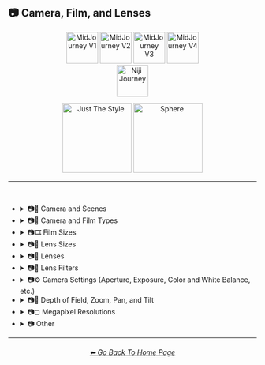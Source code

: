 <h2>📷 Camera, Film, and Lenses</h2>

<div align="center">

[<img src="/Images/Repo_Parts/Buttons/Version_Buttons/button_version_V1_inactive.webp?raw=true" alt="MidJourney V1" height="64" />](/Pages/MJ_V1/Style_Pages/Sphere/Camera.md)
[<img src="/Images/Repo_Parts/Buttons/Version_Buttons/button_version_V2_inactive.webp?raw=true" alt="MidJourney V2" height="64" />](/Pages/MJ_V2/Style_Pages/Sphere/Camera.md)
[<img src="/Images/Repo_Parts/Buttons/Version_Buttons/button_version_V3_active.webp?raw=true" alt="MidJourney V3" height="64" />](/Pages/MJ_V3/Style_Pages/Sphere/Camera.md)
[<img src="/Images/Repo_Parts/Buttons/Version_Buttons/button_version_V4_inactive.webp?raw=true" alt="MidJourney V4" height="64" />](/Pages/MJ_V4/Style_Pages/Just_The_Style/Camera.md)
<br>
[<img src="/Images/Repo_Parts/Buttons/Version_Buttons/button_version_niji_inactive_full.webp?raw=true" alt="Niji Journey" height="64" />](/Pages/Niji_Journey/Style_Pages/Camera.md)

[<img src="/Images/Repo_Parts/Buttons/Image_Type_Buttons/button_just_the_style_inactive.webp?raw=true" alt="Just The Style" width="140.5" />](/Pages/MJ_V3/Style_Pages/Just_The_Style/Camera.md)
[<img src="/Images/Repo_Parts/Buttons/Image_Type_Buttons/button_sphere_active.webp?raw=true" alt="Sphere" width="140.5" />](/Pages/MJ_V3/Style_Pages/Sphere/Camera.md)

</div>

<hr>
<br>


- <details><summary>📷🌇 Camera and Scenes</summary><p><div align="center">

	| Scene |
	| :-: |
	| <img src="/Images/MJ_V3/MidJourney_Styles_(sphere)/Wave_13/sphere_Scene.png?raw=true" width="256" /> |
	
	<br>
	
	| Photography | Photograph | Closed Composition |
	| :-: | :-: | :-: |
	| <img src="/Images/MJ_V3/MidJourney_Styles_(sphere)/sphere_Photography.png?raw=true" width="256" /> | <img src="/Images/MJ_V3/MidJourney_Styles_(sphere)/Wave_13/sphere_Photograph.png?raw=true" width="256" /> | <img src="/Images/MJ_V3/MidJourney_Styles_(sphere)/Wave_14/sphere_Closed_Composition.png?raw=true" width="256" /> |

	<br>

	| Filmic | Cinematic |
	| :-: | :-: |
	| <img src="/Images/MJ_V3/MidJourney_Styles_(sphere)/sphere_Filmic.png?raw=true" width="256" /> | <img src="/Images/MJ_V3/MidJourney_Styles_(sphere)/sphere_Cinematic.png?raw=true" width="256" /> | 
	
	<br>
	
	| Dramatic | Glamor Shot |
	| :-: | :-: |
	| <img src="/Images/MJ_V3/MidJourney_Styles_(sphere)/sphere_Dramatic.png?raw=true" width="256" /> | <img src="/Images/MJ_V3/MidJourney_Styles_(sphere)/sphere_Glamor_Shot.png?raw=true" width="256" /> |

	<br>

	| Golden Hour | Blue Hour |
	| :-: | :-: |
	| <img src="/Images/MJ_V3/MidJourney_Styles_(sphere)/sphere_Golden_Hour.png?raw=true" width="256" /> | <img src="/Images/MJ_V3/MidJourney_Styles_(sphere)/Wave_12/sphere_Blue_Hour.png?raw=true" width="256" /> |
	
	<br>
	
	| Award Winning Photography | Establishing Shot | Nightography |
	| :-: | :-: | :-: |
	| <img src="/Images/MJ_V3/MidJourney_Styles_(sphere)/Wave_9/sphere_Award_Winning_Photography.png?raw=true" width="256" /> | <img src="/Images/MJ_V3/MidJourney_Styles_(sphere)/Wave_10/sphere_Establishing_Shot.png?raw=true" width="256" /> | <img src="/Images/MJ_V3/MidJourney_Styles_(sphere)/Wave_10/sphere_Nightography.png?raw=true" width="256" /> |

	<br>

	| Photoshoot | Portrait | Cinematic Haze |
	| :-: | :-: | :-: |
	| <img src="/Images/MJ_V3/MidJourney_Styles_(sphere)/sphere_Photoshoot.png?raw=true" width="256" /> | <img src="/Images/MJ_V3/MidJourney_Styles_(sphere)/sphere_Portrait.png?raw=true" width="256" /> | <img src="/Images/MJ_V3/MidJourney_Styles_(sphere)/Wave_11/sphere_Cinematic_Haze.png?raw=true" width="256" /> |

	<br>
	
	| Subject |
	| :-: |
	| <img src="/Images/MJ_V3/MidJourney_Styles_(sphere)/Wave_14/sphere_Subject.png?raw=true" width="256" /> |
	
	<br>
	
	| Pose | Gesture | Profile |
	| :-: | :-: | :-: |
	| <img src="/Images/MJ_V3/MidJourney_Styles_(sphere)/Wave_14/sphere_Pose.png?raw=true" width="256" /> | <img src="/Images/MJ_V3/MidJourney_Styles_(sphere)/Wave_14/sphere_Gesture.png?raw=true" width="256" /> | <img src="/Images/MJ_V3/MidJourney_Styles_(sphere)/Wave_14/sphere_Profile.png?raw=true" width="256" /> |

	<br>
	
	| High-Speed Photograph | Time-Lapse | Motion Capture |
	| :-: | :-: | :-: |
	| <img src="/Images/MJ_V3/MidJourney_Styles_(sphere)/sphere_High-Speed_Photograph.png?raw=true" width="256" /> | <img src="/Images/MJ_V3/MidJourney_Styles_(sphere)/sphere_Time-Lapse.png?raw=true" width="256" /> | <img src="/Images/MJ_V3/MidJourney_Styles_(sphere)/sphere_Motion_Capture.png?raw=true" width="256" /> |

	<br>
	
	| Claymation | Video Frame Capture |
	| :-: | :-: |
	| <img src="/Images/MJ_V3/MidJourney_Styles_(sphere)/Wave_9/sphere_Claymation.png?raw=true" width="256" /> | <img src="/Images/MJ_V3/MidJourney_Styles_(sphere)/Wave_10/sphere_Video_Frame_Capture.png?raw=true" width="256" /> |

	<br>

	| Stop Motion | Stop-motion Animation Frame |
	| :-: | :-: |
	| <img src="/Images/MJ_V3/MidJourney_Styles_(sphere)/sphere_Stop_Motion.png?raw=true" width="256" /> | <img src="/Images/MJ_V3/MidJourney_Styles_(sphere)/Wave_10/sphere_Stop-motion_Animation_Frame.png?raw=true" width="256" /> |

	<br>

	| Color Grading | Bokeh | Film Grain |
	| :-: | :-: | :-: |
	| <img src="/Images/MJ_V3/MidJourney_Styles_(sphere)/sphere_Color_Grading.png?raw=true" width="256" /> | <img src="/Images/MJ_V3/MidJourney_Styles_(sphere)/sphere_Bokeh.png?raw=true" width="256" /> | <img src="/Images/MJ_V3/MidJourney_Styles_(sphere)/sphere_Film_Grain.png?raw=true" width="256" /> |
	
	<br>
	
	| Surveillance | Surveillance Footage |
	| :-: | :-: |
	| <img src="/Images/MJ_V3/MidJourney_Styles_(sphere)/Wave_12/sphere_Surveillance.png?raw=true" width="256" /> | <img src="/Images/MJ_V3/MidJourney_Styles_(sphere)/Wave_12/sphere_Surveillance_Footage.png?raw=true" width="256" /> |
	
	<br>
	
	| Security Footage | CCTV |
	| :-: | :-: |
	| <img src="/Images/MJ_V3/MidJourney_Styles_(sphere)/Wave_12/sphere_Security_Footage.png?raw=true" width="256" /> | <img src="/Images/MJ_V3/MidJourney_Styles_(sphere)/Wave_12/sphere_CCTV.png?raw=true" width="256" /> |

	<br>

	| Dashcam-Footage | Satellite Imagery | Paparazzi Photography |
	| :-: | :-: | :-: |
	| <img src="/Images/MJ_V3/MidJourney_Styles_(sphere)/sphere_Dashcam-Footage.png?raw=true" width="256" /> | <img src="/Images/MJ_V3/MidJourney_Styles_(sphere)/sphere_Satellite_Imagery.png?raw=true" width="256" /> | <img src="/Images/MJ_V3/MidJourney_Styles_(sphere)/sphere_Paparazzi_Photography.png?raw=true" width="256" /> |
	
	<br>

	| Underwater Photography | Wildlife Photography | National Geographic Photo |
	| :-: | :-: | :-: |
	| <img src="/Images/MJ_V3/MidJourney_Styles_(sphere)/Wave_9/sphere_Underwater_Photography.png?raw=true" width="256" /> | <img src="/Images/MJ_V3/MidJourney_Styles_(sphere)/sphere_Wildlife_Photography.png?raw=true" width="256" /> | <img src="/Images/MJ_V3/MidJourney_Styles_(sphere)/sphere_National_Geographic_Photo.png?raw=true" width="256" /> |

	<br>
	
	| Editorial Photography | Associated Press Photo | Photojournalism |
	| :-: | :-: | :-: |
	| <img src="/Images/MJ_V3/MidJourney_Styles_(sphere)/sphere_Editorial_Photography.png?raw=true" width="256" /> | <img src="/Images/MJ_V3/MidJourney_Styles_(sphere)/sphere_Associated_Press_Photo.png?raw=true" width="256" /> | <img src="/Images/MJ_V3/MidJourney_Styles_(sphere)/sphere_Photojournalism.png?raw=true" width="256" /> |

	<br>

	| Action Scene | War Photography |
	| :-: | :-: |
	| <img src="/Images/MJ_V3/MidJourney_Styles_(sphere)/Wave_9/sphere_Action_Scene.png?raw=true" width="256" /> | <img src="/Images/MJ_V3/MidJourney_Styles_(sphere)/sphere_War_Photography.png?raw=true" width="256" /> |

	</div></p></details>


- <details><summary>📷🌇 Camera and Film Types</summary><p><div align="center">

	| Camcorder Effect | DSLR | Night Vision |
	| :-: | :-: | :-: |
	| <img src="/Images/MJ_V3/MidJourney_Styles_(sphere)/sphere_Camcorder_Effect.png?raw=true" width="256" /> | <img src="/Images/MJ_V3/MidJourney_Styles_(sphere)/sphere_DSLR.png?raw=true" width="256" /> | <img src="/Images/MJ_V3/MidJourney_Styles_(sphere)/sphere_Night_Vision.png?raw=true" width="256" /> |
	
	<br>

	| Drone Photography | GoPro Video | Unregistered Hypercam 2 |
	| :-: | :-: | :-: |
	| <img src="/Images/MJ_V3/MidJourney_Styles_(sphere)/Wave_9/sphere_Drone_Photography.png?raw=true" width="256" /> | <img src="/Images/MJ_V3/MidJourney_Styles_(sphere)/Wave_9/sphere_GoPro_Video.png?raw=true" width="256" /> | <img src="/Images/MJ_V3/MidJourney_Styles_(sphere)/Wave_11/sphere_Unregistered_Hypercam_2.png?raw=true" width="256" /> |

	<br>
	
	| Hyperspectral Imaging | Multispectral Imaging | Schlieren |
	| :-: | :-: | :-: |
	| <img src="/Images/MJ_V3/MidJourney_Styles_(sphere)/sphere_Hyperspectral_Imaging.png?raw=true" width="256" /> | <img src="/Images/MJ_V3/MidJourney_Styles_(sphere)/sphere_Multispectral_Imaging.png?raw=true" width="256" /> | <img src="/Images/MJ_V3/MidJourney_Styles_(sphere)/sphere_Schlieren.png?raw=true" width="256" /> |
	
	<br>
	
	| Disposable Camera | Disposable Camera Photo |
	| :-: | :-: |
	| <img src="/Images/MJ_V3/MidJourney_Styles_(sphere)/Wave_12/sphere_Disposable_Camera.png?raw=true" width="256" /> | <img src="/Images/MJ_V3/MidJourney_Styles_(sphere)/Wave_12/sphere_Disposable_Camera_Photo.png?raw=true" width="256" /> |

	<br>
	
	| Polaroid |
	| :-: |
	| <img src="/Images/MJ_V3/MidJourney_Styles_(sphere)/sphere_Polaroid.png?raw=true" width="256" /> |
	
	<br>
	
	| Ektachrome | Fujifilm Superia | Instax |
	| :-: | :-: | :-: |
	| <img src="/Images/MJ_V3/MidJourney_Styles_(sphere)/sphere_Ektachrome.png?raw=true" width="256" /> | <img src="/Images/MJ_V3/MidJourney_Styles_(sphere)/sphere_Fujifilm_Superia.png?raw=true" width="256" /> | <img src="/Images/MJ_V3/MidJourney_Styles_(sphere)/sphere_Instax.png?raw=true" width="256" /> |

	<br>
	
	| Kodak Ektar | Kodak Gold 200 | Kodak Portra |
	| :-: | :-: | :-: |
	| <img src="/Images/MJ_V3/MidJourney_Styles_(sphere)/sphere_Kodak_Ektar.png?raw=true" width="256" /> | <img src="/Images/MJ_V3/MidJourney_Styles_(sphere)/sphere_Kodak_Gold_200.png?raw=true" width="256" /> | <img src="/Images/MJ_V3/MidJourney_Styles_(sphere)/sphere_Kodak_Portra.png?raw=true" width="256" /> |
	
	<br>
	
	| Nikon D750 | Provia | Velvia |
	| :-: | :-: | :-: |
	| <img src="/Images/MJ_V3/MidJourney_Styles_(sphere)/sphere_Nikon_D750.png?raw=true" width="256" /> | <img src="/Images/MJ_V3/MidJourney_Styles_(sphere)/sphere_Provia.png?raw=true" width="256" /> | <img src="/Images/MJ_V3/MidJourney_Styles_(sphere)/sphere_Velvia.png?raw=true" width="256" /> |
	
	<br>
	
	| Lomo | Pinhole Photography | CinemaScope |
	| :-: | :-: | :-: |
	| <img src="/Images/MJ_V3/MidJourney_Styles_(sphere)/sphere_Lomo.png?raw=true" width="256" /> | <img src="/Images/MJ_V3/MidJourney_Styles_(sphere)/sphere_Pinhole_Photography.png?raw=true" width="256" /> | <img src="/Images/MJ_V3/MidJourney_Styles_(sphere)/sphere_CinemaScope.png?raw=true" width="256" /> |

	<br>
	
	| Tri-X 400 TX | Ilford HP5 | Photogram |
	| :-: | :-: | :-: |
	| <img src="/Images/MJ_V3/MidJourney_Styles_(sphere)/sphere_Tri-X_400_TX.png?raw=true" width="256" /> | <img src="/Images/MJ_V3/MidJourney_Styles_(sphere)/sphere_Ilford_HP5.png?raw=true" width="256" /> | <img src="/Images/MJ_V3/MidJourney_Styles_(sphere)/sphere_Photogram.png?raw=true" width="256" /> |
	
	<br>

	| VistaVision | Technirama |
	| :-: | :-: |
	| <img src="/Images/MJ_V3/MidJourney_Styles_(sphere)/sphere_VistaVision.png?raw=true" width="256" /> | <img src="/Images/MJ_V3/MidJourney_Styles_(sphere)/sphere_Technirama.png?raw=true" width="256" /> |

	<br>

	| Techniscope | Super-35 |
	| :-: | :-: |
	| <img src="/Images/MJ_V3/MidJourney_Styles_(sphere)/sphere_Techniscope.png?raw=true" width="256" /> | <img src="/Images/MJ_V3/MidJourney_Styles_(sphere)/sphere_Super-35.png?raw=true" width="256" /> |

	<br>

	| Panavision | Super-Panavision-70 |
	| :-: | :-: |
	| <img src="/Images/MJ_V3/MidJourney_Styles_(sphere)/sphere_Panavision.png?raw=true" width="256" /> | <img src="/Images/MJ_V3/MidJourney_Styles_(sphere)/sphere_Super-Panavision-70.png?raw=true" width="256" /> |

	<br>

	| Cinerama | Kinopanorama | Cinemiracle |
	| :-: | :-: | :-: |
	| <img src="/Images/MJ_V3/MidJourney_Styles_(sphere)/sphere_Cinerama.png?raw=true" width="256" /> | <img src="/Images/MJ_V3/MidJourney_Styles_(sphere)/sphere_Kinopanorama.png?raw=true" width="256" /> | <img src="/Images/MJ_V3/MidJourney_Styles_(sphere)/sphere_Cinemiracle.png?raw=true" width="256" /> |

	<br>
	
	| Daguerrotype | Ambrotype | Calotype |
	| :-: | :-: | :-: |
	| <img src="/Images/MJ_V3/MidJourney_Styles_(sphere)/sphere_Daguerrotype.png?raw=true" width="256" /> | <img src="/Images/MJ_V3/MidJourney_Styles_(sphere)/sphere_Ambrotype.png?raw=true" width="256" /> | <img src="/Images/MJ_V3/MidJourney_Styles_(sphere)/sphere_Calotype.png?raw=true" width="256" /> |
	
	<br>
	
	| Tintype | Film-Negative |
	| :-: | :-: |
	| <img src="/Images/MJ_V3/MidJourney_Styles_(sphere)/sphere_Tintype.png?raw=true" width="256" /> | <img src="/Images/MJ_V3/MidJourney_Styles_(sphere)/Wave_11/sphere_Film-Negative.png?raw=true" width="256" /> |

	<br>
	
	| Full Frame |
	| :-: |
	| <img src="/Images/MJ_V3/MidJourney_Styles_(sphere)/Wave_10/sphere_Full_Frame.png?raw=true" width="256" /> |

	</div></p></details>

- <details><summary>📷🎞 Film Sizes</summary><p><div align="center">

    | Shot on 8mm | Shot on 9.5mm |
    | :-: | :-: |
    | <img src="/Images/MJ_V3/MidJourney_Styles_(sphere)/sphere_Shot_on_8mm.png?raw=true" width="256" /> | <img src="/Images/MJ_V3/MidJourney_Styles_(sphere)/sphere_Shot_on_9.5mm.png?raw=true" width="256" /> |

    <br>

    | Shot on 16mm | Shot on 17.5mm | Shot on 28mm |
    | :-: | :-: | :-: |
    | <img src="/Images/MJ_V3/MidJourney_Styles_(sphere)/sphere_Shot_on_16mm.png?raw=true" width="256" /> | <img src="/Images/MJ_V3/MidJourney_Styles_(sphere)/sphere_Shot_on_17.5mm.png?raw=true" width="256" /> | <img src="/Images/MJ_V3/MidJourney_Styles_(sphere)/sphere_Shot_on_28mm.png?raw=true" width="256" /> |

    <br>

    | Shot on 35mm | 35mm | Expired 35mm Film |
    | :-: | :-: | :-: |
    | <img src="/Images/MJ_V3/MidJourney_Styles_(sphere)/sphere_Shot_on_35mm.png?raw=true" width="256" /> | <img src="/Images/MJ_V3/MidJourney_Styles_(sphere)/sphere_35mm.png?raw=true" width="256" /> | <img src="/Images/MJ_V3/MidJourney_Styles_(sphere)/Wave_10/sphere_Expired_35mm_Film.png?raw=true" width="256" /> |

    <br>

    | Shot on 65mm | Expired 65mm Film |
    | :-: | :-: |
    | <img src="/Images/MJ_V3/MidJourney_Styles_(sphere)/sphere_Shot_on_65mm.png?raw=true" width="256" /> | <img src="/Images/MJ_V3/MidJourney_Styles_(sphere)/Wave_10/sphere_Expired_65mm_Film.png?raw=true" width="256" /> |

	<br>

	| Shot on 70mm | Shot on IMAX 70mm |
	| :-: | :-: |
	| <img src="/Images/MJ_V3/MidJourney_Styles_(sphere)/sphere_Shot_on_70mm.png?raw=true" width="256" /> | <img src="/Images/MJ_V3/MidJourney_Styles_(sphere)/sphere_Shot_on_IMAX_70mm.png?raw=true" width="256" /> |

  </div></p></details>


- <details><summary>📷🥽 Lens Sizes</summary><p><div align="center">

	| 15mm Lens | 35mm Lens | 85mm Lens |
	| :-: | :-: | :-: |
	| <img src="/Images/MJ_V3/MidJourney_Styles_(sphere)/Wave_10/sphere_15mm_Lens.png?raw=true" width="256" /> | <img src="/Images/MJ_V3/MidJourney_Styles_(sphere)/Wave_10/sphere_35mm_Lens.png?raw=true" width="256" /> | <img src="/Images/MJ_V3/MidJourney_Styles_(sphere)/Wave_10/sphere_85mm_Lens.png?raw=true" width="256" /> |
	
	<br>
	
	| 100mm Lens | 200mm Lens |
	| :-: | :-: |
	| <img src="/Images/MJ_V3/MidJourney_Styles_(sphere)/Wave_10/sphere_100mm_Lens.png?raw=true" width="256" /> | <img src="/Images/MJ_V3/MidJourney_Styles_(sphere)/Wave_10/sphere_200mm_Lens.png?raw=true" width="256" /> |

  </div></p></details>


- <details><summary>📷🔭 Lenses</summary><p><div align="center">

	| Macro | Macro View | Magnification |
	| :-: | :-: | :-: |
	| <img src="/Images/MJ_V3/MidJourney_Styles_(sphere)/sphere_Macro.png?raw=true" width="256" /> | <img src="/Images/MJ_V3/MidJourney_Styles_(sphere)/sphere_Macro_View.png?raw=true" width="256" /> | <img src="/Images/MJ_V3/MidJourney_Styles_(sphere)/sphere_Magnification.png?raw=true" width="256" /> |
	
	<br>

	| 100x Magnification | 200x Magnification |
	| :-: | :-: |
	| <img src="/Images/MJ_V3/MidJourney_Styles_(sphere)/Wave_10/sphere_100x_Magnification.png?raw=true" width="256" /> | <img src="/Images/MJ_V3/MidJourney_Styles_(sphere)/Wave_10/sphere_200x_Magnification.png?raw=true" width="256" /> |
	
	<br>
	
	| 500x Magnification | 1000x Magnification |
	| :-: | :-: |
	| <img src="/Images/MJ_V3/MidJourney_Styles_(sphere)/Wave_10/sphere_500x_Magnification.png?raw=true" width="256" /> | <img src="/Images/MJ_V3/MidJourney_Styles_(sphere)/Wave_10/sphere_1000x_Magnification.png?raw=true" width="256" /> |
	
	<br>
	
	| Microscopic | Electron Microscope | Super-Resolution Microscopy |
	| :-: | :-: | :-: |
	| <img src="/Images/MJ_V3/MidJourney_Styles_(sphere)/sphere_Microscopic.png?raw=true" width="256" /> | <img src="/Images/MJ_V3/MidJourney_Styles_(sphere)/sphere_Electron_Microscope.png?raw=true" width="256" /> | <img src="/Images/MJ_V3/MidJourney_Styles_(sphere)/sphere_Super-Resolution_Microscopy.png?raw=true" width="256" /> |
	
	<br>

	| Telescope | Telescopic | Telescope Photography |
	| :-: | :-: | :-: |
	| <img src="/Images/MJ_V3/MidJourney_Styles_(sphere)/Wave_9/sphere_Telescope.png?raw=true" width="256" /> | <img src="/Images/MJ_V3/MidJourney_Styles_(sphere)/Wave_9/sphere_Telescopic.png?raw=true" width="256" /> | <img src="/Images/MJ_V3/MidJourney_Styles_(sphere)/Wave_9/sphere_Telescope_Photography.png?raw=true" width="256" /> |

	<br>
	
	| Telephoto | Panorama | 360 Panorama |
	| :-: | :-: | :-: |
	| <img src="/Images/MJ_V3/MidJourney_Styles_(sphere)/sphere_Telephoto.png?raw=true" width="256" /> | <img src="/Images/MJ_V3/MidJourney_Styles_(sphere)/sphere_Panorama.png?raw=true" width="256" /> | <img src="/Images/MJ_V3/MidJourney_Styles_(sphere)/sphere_360_Panorama.png?raw=true" width="256" /> |
	
	<br>
	
	| Wide Angle | Ultra-Wide Angle | 360 Angle |
	| :-: | :-: | :-: |
	| <img src="/Images/MJ_V3/MidJourney_Styles_(sphere)/sphere_Wide_Angle.png?raw=true" width="256" /> | <img src="/Images/MJ_V3/MidJourney_Styles_(sphere)/sphere_Ultra-Wide_Angle.png?raw=true" width="256" /> | <img src="/Images/MJ_V3/MidJourney_Styles_(sphere)/sphere_360_Angle.png?raw=true" width="256" /> |

	<br>

	| Fisheye Lens | Fisheye Lens Effect | Lens Distortion |
	| :-: | :-: | :-: |
	| <img src="/Images/MJ_V3/MidJourney_Styles_(sphere)/sphere_Fisheye_Lens.png?raw=true" width="256" /> | <img src="/Images/MJ_V3/MidJourney_Styles_(sphere)/sphere_Fisheye_Lens_Effect.png?raw=true" width="256" /> | <img src="/Images/MJ_V3/MidJourney_Styles_(sphere)/sphere_Lens_Distortion.png?raw=true" width="256" /> |

	</div></p></details>


- <details><summary>📷🧫 Lens Filters</summary><p><div align="center">

	| Color-Gel | Filter |
	| :-: | :-: |
	| <img src="/Images/MJ_V3/MidJourney_Styles_(sphere)/Wave_11/sphere_Color-Gel.png?raw=true" width="256" /> | <img src="/Images/MJ_V3/MidJourney_Styles_(sphere)/Wave_13/sphere_Filter.png?raw=true" width="256" /> |
	
	<br>

	| Photographic-Filter | Diffusion-Filter |
	| :-: | :-: |
	| <img src="/Images/MJ_V3/MidJourney_Styles_(sphere)/Wave_10/sphere_Photographic-Filter.png?raw=true" width="256" /> | <img src="/Images/MJ_V3/MidJourney_Styles_(sphere)/Wave_10/sphere_Diffusion-Filter.png?raw=true" width="256" /> |
	
	<br>
	
	| Dichroic-Filter | UV-Filter |
	| :-: | :-: |
	| <img src="/Images/MJ_V3/MidJourney_Styles_(sphere)/Wave_10/sphere_Dichroic-Filter.png?raw=true" width="256" /> | <img src="/Images/MJ_V3/MidJourney_Styles_(sphere)/Wave_10/sphere_UV-Filter.png?raw=true" width="256" /> |
	
	<br>
	
	| Polarization-Filter | Polarizer |
	| :-: | :-: |
	| <img src="/Images/MJ_V3/MidJourney_Styles_(sphere)/Wave_10/sphere_Polarization-Filter.png?raw=true" width="256" /> | <img src="/Images/MJ_V3/MidJourney_Styles_(sphere)/Wave_10/sphere_Polarizer.png?raw=true" width="256" /> |
	
	<br>
	
	| Infrared-Filter | Infrared-Cut-Off-Filter |
	| :-: | :-: |
	| <img src="/Images/MJ_V3/MidJourney_Styles_(sphere)/Wave_10/sphere_Infrared-Filter.png?raw=true" width="256" /> | <img src="/Images/MJ_V3/MidJourney_Styles_(sphere)/Wave_10/sphere_Infrared-Cut-Off-Filter.png?raw=true" width="256" /> |

	<br>
	
	| Neutral-Density-Filter | ND-Filter |
	| :-: | :-: |
	| <img src="/Images/MJ_V3/MidJourney_Styles_(sphere)/Wave_11/sphere_Neutral-Density-Filter.png?raw=true" width="256" /> | <img src="/Images/MJ_V3/MidJourney_Styles_(sphere)/Wave_11/sphere_ND-Filter.png?raw=true" width="256" /> |
	
	<br>
	
	| Graduated-Neutral-Density-Filter | GND-Filter |
	| :-: | :-: |
	| <img src="/Images/MJ_V3/MidJourney_Styles_(sphere)/Wave_11/sphere_Graduated-Neutral-Density-Filter.png?raw=true" width="256" /> | <img src="/Images/MJ_V3/MidJourney_Styles_(sphere)/Wave_11/sphere_GND-Filter.png?raw=true" width="256" /> |
	
	<br>
	
	| Astronomical-Filter | Cokin-Filter |
	| :-: | :-: |
	| <img src="/Images/MJ_V3/MidJourney_Styles_(sphere)/Wave_11/sphere_Astronomical-Filter.png?raw=true" width="256" /> | <img src="/Images/MJ_V3/MidJourney_Styles_(sphere)/Wave_11/sphere_Cokin-Filter.png?raw=true" width="256" /> |

  </div></p></details>


- <details><summary>📷⚙ Camera Settings (Aperture, Exposure, Color and White Balance, etc.)</summary><p><div align="center">

	| Exposure | Short Exposure | Long Exposure |
	| :-: | :-: | :-: |
	| <img src="/Images/MJ_V3/MidJourney_Styles_(sphere)/sphere_Exposure.png?raw=true" width="256" /> | <img src="/Images/MJ_V3/MidJourney_Styles_(sphere)/sphere_Short_Exposure.png?raw=true" width="256" /> | <img src="/Images/MJ_V3/MidJourney_Styles_(sphere)/sphere_Long_Exposure.png?raw=true" width="256" /> | 
	
	<br>
	
	| Double-Exposure | Shutter Speed 1/1000 | Shutter Speed 1/2 |
	| :-: | :-: | :-: |
	| <img src="/Images/MJ_V3/MidJourney_Styles_(sphere)/sphere_Double-Exposure.png?raw=true" width="256" /> | <img src="/Images/MJ_V3/MidJourney_Styles_(sphere)/sphere_Shutter_Speed_11000.png?raw=true" width="256" /> | <img src="/Images/MJ_V3/MidJourney_Styles_(sphere)/sphere_Shutter_Speed_12.png?raw=true" width="256" /> | 

	<br>
	
	| Aperture | F/2.8 | F/22 |
	| :-: | :-: | :-: |
	| <img src="/Images/MJ_V3/MidJourney_Styles_(sphere)/Wave_13/sphere_Aperture.png?raw=true" width="256" /> | <img src="/Images/MJ_V3/MidJourney_Styles_(sphere)/sphere_F2.8.png?raw=true" width="256" /> | <img src="/Images/MJ_V3/MidJourney_Styles_(sphere)/sphere_F22.png?raw=true" width="256" /> | 

	<br>
	
	| Gamma | White Balance |
	| :-: | :-: |
	| <img src="/Images/MJ_V3/MidJourney_Styles_(sphere)/sphere_Gamma.png?raw=true" width="256" /> | <img src="/Images/MJ_V3/MidJourney_Styles_(sphere)/sphere_White_Balance.png?raw=true" width="256" /> |

	</div></p></details>


- <details><summary>📷🔎 Depth of Field, Zoom, Pan, and Tilt</summary><p><div align="center">

	| Depth | Depth of Field | DOF |
	| :-: | :-: | :-: |
	| <img src="/Images/MJ_V3/MidJourney_Styles_(sphere)/sphere_Depth.png?raw=true" width="256" /> | <img src="/Images/MJ_V3/MidJourney_Styles_(sphere)/sphere_Depth_of_Field.png?raw=true" width="256" /> | <img src="/Images/MJ_V3/MidJourney_Styles_(sphere)/sphere_DOF.png?raw=true" width="256" /> |
	
	<br>
	
	| Zoom | Dolly Zoom |
	| :-: | :-: |
	| <img src="/Images/MJ_V3/MidJourney_Styles_(sphere)/sphere_Zoom.png?raw=true" width="256" /> | <img src="/Images/MJ_V3/MidJourney_Styles_(sphere)/sphere_Dolly_Zoom.png?raw=true" width="256" /> |
	
	<br>

	| Horizon Line | Vantage Point | Vanishing Point |
	| :-: | :-: | :-: |
	| <img src="/Images/MJ_V3/MidJourney_Styles_(sphere)/sphere_Horizon_Line.png?raw=true" width="256" /> | <img src="/Images/MJ_V3/MidJourney_Styles_(sphere)/sphere_Vantage_Point.png?raw=true" width="256" /> | <img src="/Images/MJ_V3/MidJourney_Styles_(sphere)/sphere_Vanishing_Point.png?raw=true" width="256" /> |

	<br>

	| Pan | Tilt |
	| :-: | :-: |
	| <img src="/Images/MJ_V3/MidJourney_Styles_(sphere)/Wave_11/sphere_Pan.png?raw=true" width="256" /> | <img src="/Images/MJ_V3/MidJourney_Styles_(sphere)/Wave_11/sphere_Tilt.png?raw=true" width="256" /> |

	<br>
	
	| Focal Point | Soft-Focus |
	| :-: | :-: |
	| <img src="/Images/MJ_V3/MidJourney_Styles_(sphere)/Wave_14/sphere_Focal_Point.png?raw=true" width="256" /> | <img src="/Images/MJ_V3/MidJourney_Styles_(sphere)/Wave_14/sphere_Soft-Focus.png?raw=true" width="256" /> |

  </div></p></details>


- <details><summary>📷◻ Megapixel Resolutions</summary><p><div align="center">

	| Megapixel | 2 Megapixels |
	| :-: | :-: |
	| <img src="/Images/MJ_V3/MidJourney_Styles_(sphere)/sphere_Megapixel.png?raw=true" width="256" /> | <img src="/Images/MJ_V3/MidJourney_Styles_(sphere)/sphere_2_megapixels.png?raw=true" width="256" /> |

	| 10 Megapixels | 12 Megapixels | 16 Megapixels |
	| :-: | :-: | :-: |
	| <img src="/Images/MJ_V3/MidJourney_Styles_(sphere)/sphere_10_megapixels.png?raw=true" width="256" /> | <img src="/Images/MJ_V3/MidJourney_Styles_(sphere)/sphere_12_megapixels.png?raw=true" width="256" /> | <img src="/Images/MJ_V3/MidJourney_Styles_(sphere)/sphere_16_megapixels.png?raw=true" width="256" /> |

	| 20 Megapixels | 22 Megapixels |
	| :-: | :-: |
	| <img src="/Images/MJ_V3/MidJourney_Styles_(sphere)/sphere_20_megapixels.png?raw=true" width="256" /> | <img src="/Images/MJ_V3/MidJourney_Styles_(sphere)/sphere_22_megapixels.png?raw=true" width="256" /> |

  </div></p></details>


- <details><summary>📷 Other</summary><p><div align="center">

	| Lens Flare | Vignette | Split Toning |
	| :-: | :-: | :-: |
	| <img src="/Images/MJ_V3/MidJourney_Styles_(sphere)/sphere_Lens_Flare.png?raw=true" width="256" /> | <img src="/Images/MJ_V3/MidJourney_Styles_(sphere)/sphere_Vignette.png?raw=true" width="256" /> | <img src="/Images/MJ_V3/MidJourney_Styles_(sphere)/sphere_Split_Toning.png?raw=true" width="256" /> | 
	
	<br>
	
	| Rephotography | Scanography | Slit-Scan Photography |
	| :-: | :-: | :-: |
	| <img src="/Images/MJ_V3/MidJourney_Styles_(sphere)/sphere_Rephotography.png?raw=true" width="256" /> | <img src="/Images/MJ_V3/MidJourney_Styles_(sphere)/sphere_Scanography.png?raw=true" width="256" /> | <img src="/Images/MJ_V3/MidJourney_Styles_(sphere)/sphere_Slit-Scan_Photography.png?raw=true" width="256" /> |

	</div></p></details>

<hr><!--------------->
<div align="center">
<h6><a href="https://github.com/willwulfken/MidJourney-Styles-and-Keywords-Reference/blob/main/README.md">⬅ Go Back To Home Page</a></h6>
</div>